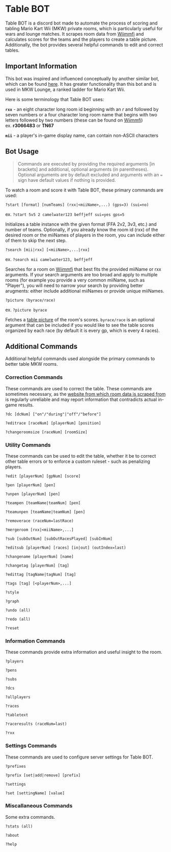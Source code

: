 # Table BOT

Table BOT is a discord bot made to automate the process of scoring and tabling Mario Kart Wii (MKW) private rooms, which is particularly useful for wars and lounge matches. It scrapes room data from [Wiimmfi][mkwxWebsite] and calculates scores for the teams and the players to create a table picture. Additionally, the bot provides several helpful commands to edit and correct tables.

## Important Information

This bot was inspired and influenced conceptually by another similar bot, which can be found [here](https://github.com/BadWolf1023/MKW-Table-Bot). It has greater functionality than this bot and is used in MKW Lounge, a ranked ladder for Mario Kart Wii.

Here is some terminology that Table BOT uses:

**```rxx```** - an eight character long room id beginning with an *r* and followed by seven numbers or a four character long room name that begins with two letters followed by two numbers (these can be found on [Wiimmfi][mkwxWebsite])\
ex. **r3066483** or **TN67**

**```mii```** - a player's in-game display name, can contain non-ASCII characters

## Bot Usage

> Commands are executed by providing the required arguments [in brackets] and additional, optional arguments (in parentheses). Optional arguments are by default excluded and arguments with an `=` sign have default values if nothing is provided.

To watch a room and score it with Table BOT, these primary commands are used:

```
?start [format] [numTeams] (rxx|<miiName>,...) (gps=3) (sui=no)
``` 
ex. `?start 5v5 2 camelwater123 beffjeff sui=yes gps=5`

Initializes a table instance with the given format (FFA 2v2, 3v3, etc.) and number of teams. Optionally, if you already know the room id (rxx) of the desired room or the miiNames of players in the room, you can include either of them to skip the next step.

```
?search [mii|rxx] [<miiName>,...|rxx]
```
ex. `?search mii camelwater123, beffjeff`

Searches for a room on [Wiimmfi][mkwxWebsite] that best fits the provided miiName or rxx arguments. If your search arguments are too broad and apply to multiple rooms (for example you provide a very common miiName, such as "Player"), you will need to narrow your search by providing better arugments: either include additional miiNames or provide unique miiNames. 

```
?picture (byrace/race)
```
ex. `?picture byrace`

Fetches a [table picture][hlorenziWebsite] of the room's scores. `byrace/race` is an optional argument that can be included if you would like to see the table scores organized by each race (by default it is every gp, which is every 4 races).

## Additional Commands

Additional helpful commands used alongside the primary commands to better table MKW rooms. 

### Correction Commands

These commands are used to correct the table. These commands are sometimes necessary, as the [website from which room data is scraped from][mkwxWebsite] is regularly unreliable and may report information that contradicts actual in-game results.

```
?dc [dcNum] ["on"/"during"|"off"/"before"]
```

```
?editrace [raceNum] [playerNum] [position]
```

```
?changeroomsize [raceNum] [roomSize]
```

### Utility Commands

These commands can be used to edit the table, whether it be to correct other table errors or to enforce a custom ruleset - such as penalizing players.

```
?edit [playerNum] [gpNum] [score]
```

```
?pen [playerNum] [pen]
```
```
?unpen [playerNum] [pen]
```

```
?teampen [teamName|teamNum] [pen]
```
```
?teamunpen [teamName|teamNum] [pen]
```

```
?removerace (raceNum=lastRace)
```

```
?mergeroom [rxx|<miiName>,...]
```

```
?sub [subOutNum] [subOutRacesPlayed] [subInNum]
```
```
?editsub [playerNum] [races] [in|out] (outIndex=last)
```

```
?changename [playerNum] [name]
```

```
?changetag [playerNum] [tag]
```

```
?edittag [tagName|tagNum] [tag]
```

```
?tags [tag] [<playerNum>,...]
```

```
?style
```
```
?graph
```

```
?undo (all)
```
```
?redo (all)
```

```
?reset
```

### Information Commands

These commands provide extra information and useful insight to the room.

```
?players
```

```
?pens
```

```
?subs
```

```
?dcs
```

```
?allplayers
```

```
?races
```

```
?tabletext
```

```
?raceresults (raceNum=last)
```

```
?rxx
```

### Settings Commands

These commands are used to configure server settings for Table BOT.

```
?prefixes
```

```
?prefix [set|add|remove] [prefix]
```

```
?settings
```

```
?set [settingName] [value]
```

### Miscallaneous Commands

Some extra commands.

```
?stats (all)
```

```
?about
```

```
?help
```


[mkwxWebsite]: https://www.wiimmfi.de/stats/mkwx
[hlorenziWebsite]: https://gb.hlorenzi.com/table 
